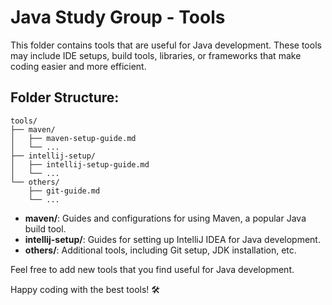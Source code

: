 
# Java Study Group - Tools

This folder contains tools that are useful for Java development. These tools may include IDE setups, build tools, libraries, or frameworks that make coding easier and more efficient.

## Folder Structure:

```plaintext
tools/
├── maven/
│   ├── maven-setup-guide.md
│   └── ...
├── intellij-setup/
│   ├── intellij-setup-guide.md
│   └── ...
└── others/
    ├── git-guide.md
    └── ...
```

- **maven/**: Guides and configurations for using Maven, a popular Java build tool.
- **intellij-setup/**: Guides for setting up IntelliJ IDEA for Java development.
- **others/**: Additional tools, including Git setup, JDK installation, etc.

Feel free to add new tools that you find useful for Java development.

Happy coding with the best tools! 🛠️

